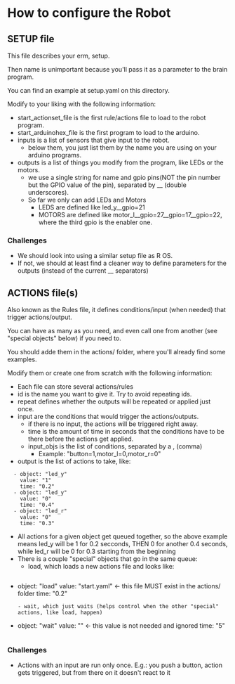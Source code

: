 # How to configure the Robot

## SETUP file
This file describes your erm, setup.   

Then name is unimportant because you'll pass it as a parameter to the brain program.  

You can find an example at setup.yaml on this directory.  

Modify to your liking with the following information:   
- start_actionset_file is the first rule/actions file to load to the robot program.
- start_arduinohex_file is the first program to load to the arduino.
- inputs is a list of sensors that give input to the robot.
  - below them, you just list them by the name you are using on your arduino programs.
- outputs is a list of things you modify from the program, like LEDs or the motors.  
  - we use a single string for name and gpio pins(NOT the pin number but the GPIO value of the pin), separated by __ (double underscores).
  - So far we only can add LEDs and Motors
    - LEDS are defined like led_y__gpio=21
    - MOTORS are defined like motor_l__gpio=27__gpio=17__gpio=22, where the third gpio is the enabler one.

### Challenges
- We should look into using a similar setup file as R OS.
- If not, we should at least find a cleaner way to define parameters for the outputs (instead of the current __ separators)

## ACTIONS file(s)
Also known as the Rules file, it defines conditions/input (when needed) that trigger actions/output.

You can have as many as you need, and even call one from another (see "special objects" below) if you need to. 

You should adde them in the actions/ folder, where you'll already find some examples.

Modify them or create one from scratch with the following information:
- Each file can store several actions/rules
- id is the name you want to give it. Try to avoid repeating ids.  
- repeat defines whether the outputs will be repeated or applied just once.
- input are the conditions that would trigger the actions/outputs.  
  - if there is no input, the actions will be triggered right away.
  - time is the amount of time in seconds that the conditions have to be there before the actions get applied. 
  - input_objs is the list of conditions, separated by a , (comma)
    - Example: "button=1,motor_l=0,motor_r=0"
- output is the list of actions to take, like:
```
  - object: "led_y"
    value: "1"
    time: "0.2"
  - object: "led_y"
    value: "0"
    time: "0.4"
  - object: "led_r"
    value: "0"
    time: "0.3"
```
  - All actions for a given object get queued together, so the above example means led_y will be 1 for 0.2 secconds, THEN 0 for another 0.4 seconds, while led_r will be 0 for 0.3 starting from the beginning
  - There is a couple "special" objects that go in the same queue:
    - load, which loads a new actions file and looks like:
    ```
  - object: "load"
    value: "start.yaml" <- this file MUST exist in the actions/ folder
    time: "0.2"
    ```
    - wait, which just waits (helps control when the other "special" actions, like load, happen)
    ```
  - object: "wait"
    value: "" <- this value is not needed and ignored
    time: "5"
    ```
### Challenges
- Actions with an input are run only once. E.g.: you push a button, action gets triggered, but from there on it doesn't react to it
